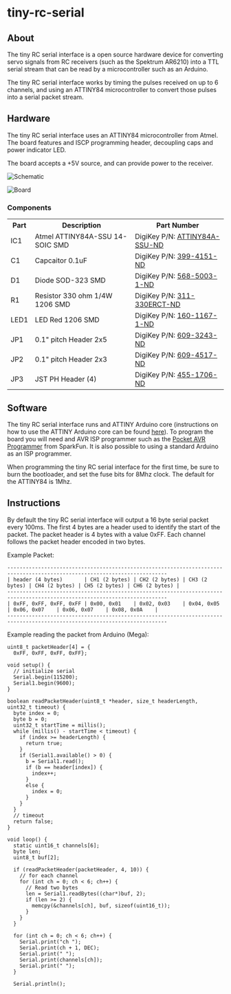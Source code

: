 tiny-rc-serial
==============

About
-----
The tiny RC serial interface is a open source hardware device for
converting servo signals from RC receivers (such as the Spektrum
AR6210) into a TTL serial stream that can be read by a microcontroller
such as an Arduino. 

The tiny RC serial interface works by timing the pulses received on up to
6 channels, and using an ATTINY84 microcontroller to convert those
pulses into a serial packet stream.

Hardware
--------
The tiny RC serial interface uses an ATTINY84 microcontroller from
Atmel. The board features and ISCP programming header, decoupling caps
and power indicator LED.

The board accepts a +5V source, and can provide power to the receiver. 

![Schematic](https://raw.github.com/kippandrew/tiny-rc-serial/master/tiny-rc-serial-schematic.png)

![Board](https://raw.github.com/kippandrew/tiny-rc-serial/master/tiny-rc-serial-board.png)

### Components ###

<table>
    <tr>
        <th>Part</th>
        <th>Description</th>
        <th>Part Number</th>
    </tr>
    <tr>
        <td>IC1</td>
        <td>Atmel ATTINY84A-SSU 14-SOIC SMD</td>
        <td>DigiKey P/N: <a href="http://www.digikey.com/product-detail/en/ATTINY84A-SSU/ATTINY84A-SSU-ND/3046522">ATTINY84A-SSU-ND</a></td>
    </tr>
    <tr>
        <td>C1</td>
        <td>Capcaitor 0.1uF</td>
        <td>DigiKey P/N: <a href="http://www.digikey.com/product-detail/en/C315C104M5U5TA/399-4151-ND/817927">399-4151-ND</a></td>
    </tr>
    <tr>
        <td>D1</td>
        <td>Diode SOD-323 SMD</td>
        <td>DigiKey P/N: <a href="http://www.digikey.com/product-detail/en/BAS316,115/568-5003-1-ND/2209919">568-5003-1-ND</a></td>
    </tr>
    <tr>
        <td>R1</td>
        <td>Resistor 330 ohm 1/4W 1206 SMD</td>
        <td>DigiKey P/N: <a href="http://www.digikey.com/product-detail/en/RC1206JR-07330RL/311-330ERCT-ND/732226">311-330ERCT-ND</a></td>
    </tr>
    <tr>
        <td>LED1</td>
        <td>LED Red 1206 SMD</td>
        <td>DigiKey P/N: <a href="http://www.digikey.com/product-detail/en/LTST-C150CKT/160-1167-1-ND/269239">160-1167-1-ND</a></td>
    </tr>
    <tr>
        <td>JP1</td>
        <td>0.1" pitch Header 2x5</td>
        <td>DigiKey P/N: <a href="http://www.digikey.com/product-detail/en/67997-410HLF/609-3243-ND/1878475">609-3243-ND</a></td>
    </tr>
    <tr>
        <td>JP2</td>
        <td>0.1" pitch Header 2x3</td>
        <td>DigiKey P/N: <a href="http://www.digikey.com/product-detail/en/77313-422R06LF/609-4517-ND/2665635">609-4517-ND</a></td>
    </tr>
    <tr>
        <td>JP3</td>
        <td>JST PH Header (4) </td>
        <td>DigiKey P/N: <a href="http://www.digikey.com/scripts/DkSearch/dksus.dll?WT.z_header=search_go&lang=en&keywords=455-1706-ND&x=0&y=0&cur=USD">455-1706-ND</a></td>
    </tr>
</table>

Software
--------

The tiny RC serial interface runs and ATTINY Arduino core
(instructions on how to use the ATTINY Arduino core can be found
[here](http://hlt.media.mit.edu/?p=1695)). To program the board you
will need and AVR ISP programmer such as the [Pocket AVR
Programmer](https://www.sparkfun.com/products/9825) from SparkFun. It
is also possible to using a standard Arduino as an ISP programmer.

When programming the tiny RC serial interface for the first time, be
sure to burn the bootloader, and set the fuse bits for 8Mhz clock. The
default for the ATTINY84 is 1Mhz.

Instructions
------------

By default the tiny RC serial interface will output a 16 byte serial
packet every 100ms. The first 4 bytes are a header used to identify
the start of the packet. The packet header is 4 bytes with a value 0xFF.
Each channel follows the packet header encoded in two bytes.

Example Packet:

    --------------------------------------------------------------------------------------------------------------------------
    | header (4 bytes)       | CH1 (2 bytes) | CH2 (2 bytes) | CH3 (2 bytes) | CH4 (2 bytes) | CH5 (2 bytes) | CH6 (2 bytes) |
    --------------------------------------------------------------------------------------------------------------------------
    | 0xFF, 0xFF, 0xFF, 0xFF | 0x00, 0x01    | 0x02, 0x03    | 0x04, 0x05    | 0x06, 0x07    | 0x06, 0x07    | 0x08, 0x0A    |
    --------------------------------------------------------------------------------------------------------------------------

Example reading the packet from Arduino (Mega):

    uint8_t packetHeader[4] = {
      0xFF, 0xFF, 0xFF, 0xFF};

    void setup() {
      // initialize serial
      Serial.begin(115200); 
      Serial1.begin(9600);
    }

    boolean readPacketHeader(uint8_t *header, size_t headerLength, uint32_t timeout) {
      byte index = 0;
      byte b = 0;
      uint32_t startTime = millis();
      while (millis() - startTime < timeout) {
        if (index >= headerLength) {
          return true;
        }
        if (Serial1.available() > 0) {
          b = Serial1.read();
          if (b == header[index]) {
            index++;
          } 
          else {
            index = 0;
          }
        }
      }
      // timeout
      return false;
    }

    void loop() {
      static uint16_t channels[6];
      byte len;
      uint8_t buf[2];

      if (readPacketHeader(packetHeader, 4, 10)) {
        // for each channel
        for (int ch = 0; ch < 6; ch++) {
          // Read two bytes
          len = Serial1.readBytes((char*)buf, 2);
          if (len >= 2) {
            memcpy(&channels[ch], buf, sizeof(uint16_t));
          }
        }
      }
      
      for (int ch = 0; ch < 6; ch++) {
        Serial.print("ch ");
        Serial.print(ch + 1, DEC);
        Serial.print(" ");
        Serial.print(channels[ch]);
        Serial.print(" ");
      }
      
      Serial.println();
